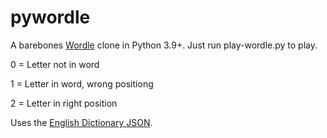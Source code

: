 # pywordle
A barebones [Wordle](https://www.nytimes.com/games/wordle/index.html) clone in Python 3.9+.
Just run play-wordle.py to play.

0 = Letter not in word

1 = Letter in word, wrong positiong

2 = Letter in right position

Uses the [English Dictionary JSON](https://github.com/dwyl/english-words).

